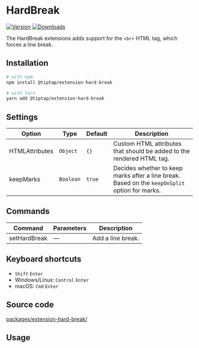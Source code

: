 # HardBreak
[![Version](https://img.shields.io/npm/v/@tiptap/extension-hard-break.svg?label=version)](https://www.npmjs.com/package/@tiptap/extension-hard-break)
[![Downloads](https://img.shields.io/npm/dm/@tiptap/extension-hard-break.svg)](https://npmcharts.com/compare/@tiptap/extension-hard-break?minimal=true)

The HardBreak extensions adds support for the `<br>` HTML tag, which forces a line break.

## Installation
```bash
# with npm
npm install @tiptap/extension-hard-break

# with Yarn
yarn add @tiptap/extension-hard-break
```

## Settings
| Option         | Type      | Default | Description                                                                                    |
| -------------- | --------- | ------- | ---------------------------------------------------------------------------------------------- |
| HTMLAttributes | `Object`  | `{}`    | Custom HTML attributes that should be added to the rendered HTML tag.                          |
| keepMarks      | `Boolean` | `true`  | Decides whether to keep marks after a line break. Based on the `keepOnSplit` option for marks. |

## Commands
| Command      | Parameters | Description       |
| ------------ | ---------- | ----------------- |
| setHardBreak | —          | Add a line break. |

## Keyboard shortcuts
* `Shift`&nbsp;`Enter`
* Windows/Linux: `Control`&nbsp;`Enter`
* macOS: `Cmd`&nbsp;`Enter`

## Source code
[packages/extension-hard-break/](https://github.com/ueberdosis/tiptap/blob/main/packages/extension-hard-break/)

## Usage
<tiptap-demo name="Nodes/HardBreak"></tiptap-demo>
